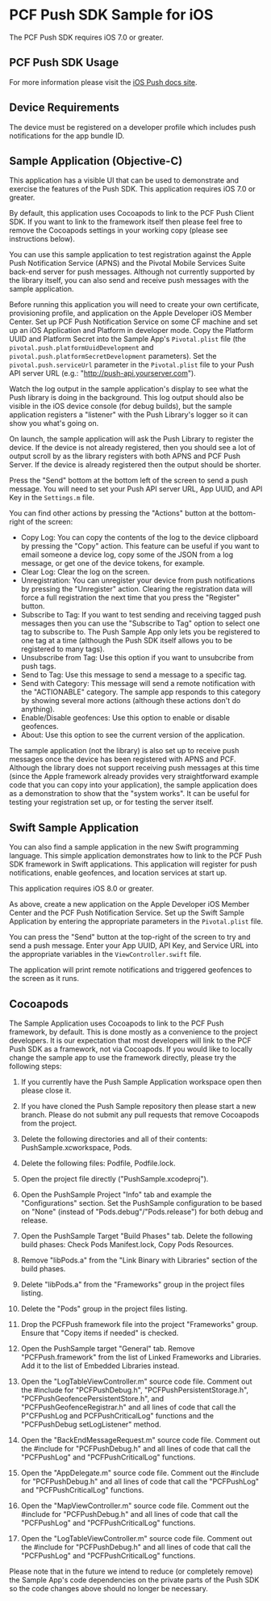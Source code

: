 PCF Push SDK Sample for iOS
===========================

The PCF Push SDK requires iOS 7.0 or greater.

PCF Push SDK Usage
--------------

For more information please visit the [iOS Push docs site](https://docs.pivotal.io/mobile/push/ios).

Device Requirements
-------------------

The device must be registered on a developer profile which includes push notifications for the app bundle ID.

Sample Application (Objective-C)
--------------------------------

This application has a visible UI that can be used to demonstrate and exercise the features of the Push SDK.  This application requires iOS 7.0 or greater.

By default, this application uses Cocoapods to link to the PCF Push Client SDK.  If you want to link to the framework itself then please feel free to remove the Cocoapods settings in your working copy (please see instructions below).

You can use this sample application to test registration against the Apple Push Notification Service (APNS) and the Pivotal Mobile Services Suite back-end server for push messages.  Although not currently supported by the library itself, you can also send and receive push messages with the sample application.

Before running this application you will need to create your own certificate, provisioning profile, and application on the Apple Developer iOS Member Center.  Set up PCF Push Notification Service on some CF machine and set up an iOS Application and Platform in developer mode.  Copy the Platform UUID and Platform Secret into the Sample App's `Pivotal.plist` file (the `pivotal.push.platformUuidDevelopment` and `pivotal.push.platformSecretDevelopment` parameters).  Set the `pivotal.push.serviceUrl` parameter in the `Pivotal.plist` file to your Push API server URL (e.g.: "http://push-api.yourserver.com").

Watch the log output in the sample application's display to see what the Push library is doing in the background.  This log output should also be visible in the iOS device console (for debug builds), but the sample application registers a "listener" with the Push Library's logger so it can show you what's going on.

On launch, the sample application will ask the Push Library to register the device. If the device is not already registered, then you should see a lot of output scroll by as the library registers with both APNS and PCF Push Server.  If the device is already registered then the output should be shorter.

Press the "Send" bottom at the bottom left of the screen to send a push message.  You will need to set your Push API server URL, App UUID, and API Key in the `Settings.m` file.

You can find other actions by pressing the "Actions" button at the bottom-right of the screen:

 * Copy Log: You can copy the contents of the log to the device clipboard by pressing the "Copy" action.  This feature can be useful if you want to email someone a device log, copy some of the JSON from a log message, or get one of the device tokens, for example.
 * Clear Log: Clear the log on the screen.
 * Unregistration: You can unregister your device from push notifications by pressing the "Unregister" action.  Clearing the registration data will force a full registration the next time that you press the "Register" button.
 * Subscribe to Tag: If you want to test sending and receiving tagged push messages then you can use the "Subscribe to Tag" option to select one tag to subscribe to.  The Push Sample App only lets you be registered to one tag at a time (although the Push SDK itself allows you to be registered to many tags).
 * Unsubscribe from Tag: Use this option if you want to unsubcribe from push tags.
 * Send to Tag: Use this message to send a message to a specific tag.
 * Send with Category: This message will send a remote notification with the "ACTIONABLE" category.  The sample app responds to this category by showing several more actions (although these actions don't do anything).
 * Enable/Disable geofences: Use this option to enable or disable geofences.
 * About: Use this option to see the current version of the application.

The sample application (not the library) is also set up to receive push messages once the device has been registered with APNS and PCF.  Although the library does not support receiving push messages at this time (since the Apple framework already provides very straightforward example code that you can copy into your application), the sample application does as a demonstration to show that the "system works".  It can be useful for testing your registration set up, or for testing the server itself.

Swift Sample Application
------------------------

You can also find a sample application in the new Swift programming language.  This simple application demonstrates how to link to the PCF Push SDK framework in Swift applications.  This application will register for push notifications, enable geofences, and location services at start up.

This application requires iOS 8.0 or greater.

As above, create a new application on the Apple Developer iOS Member Center and the PCF Push Notification Service.  Set up the Swift Sample Application by entering the appropriate parameters in the `Pivotal.plist` file.

You can press the "Send" button at the top-right of the screen to try and send a push message.  Enter your App UUID, API Key, and Service URL into the appropriate variables in the `ViewController.swift` file.

The application will print remote notifications and triggered geofences to the screen as it runs.

Cocoapods
---------

The Sample Application uses Cocoapods to link to the PCF Push framework, by default.  This is done mostly as a convenience to the project developers.  It is our expectation that most developers will link to the PCF Push SDK as a framework, not via Cocoapods. If you would like to locally change the sample app to use the framework directly, please try the following steps:

1. If you currently have the Push Sample Application workspace open then please close it.

1. If you have cloned the Push Sample repository then please start a new branch.  Please do not submit any pull requests that remove Cocoapods from the project.

1. Delete the following directories and all of their contents: PushSample.xcworkspace, Pods.

1. Delete the following files: Podfile, Podfile.lock.

1. Open the project file directly ("PushSample.xcodeproj").

1. Open the PushSample Project "Info" tab and example the "Configurations" section.  Set the PushSample configuration to be based on "None" (instead of "Pods.debug"/"Pods.release") for both debug and release.

1. Open the PushSample Target "Build Phases" tab.  Delete the following build phases: Check Pods Manifest.lock, Copy Pods Resources.

1. Remove "libPods.a" from the "Link Binary with Libraries" section of the build phases.

1. Delete "libPods.a" from the "Frameworks" group in the project files listing.

1. Delete the "Pods" group in the project files listing.

1. Drop the PCFPush framework file into the project "Frameworks" group.  Ensure that "Copy items if needed" is checked.

1. Open the PushSample target "General" tab.  Remove "PCFPush.framework" from the list of Linked Frameworks and Libraries.  Add it to the list of Embedded Libraries instead.

1. Open the "LogTableViewController.m" source code file.  Comment out the #include for "PCFPushDebug.h", "PCFPushPersistentStorage.h", "PCFPushGeofencePersistentStore.h", and "PCFPushGeofenceRegistrar.h" and all lines of code that call the P"CFPushLog and PCFPushCriticalLog" functions and the "PCFPushDebug setLogListener" method.

1. Open the "BackEndMessageRequest.m" source code file.  Comment out the #include for "PCFPushDebug.h" and all lines of code that call the "PCFPushLog" and "PCFPushCriticalLog" functions.

1. Open the "AppDelegate.m" source code file.  Comment out the #include for "PCFPushDebug.h" and all lines of code that call the "PCFPushLog" and "PCFPushCriticalLog" functions.

1. Open the "MapViewController.m" source code file.  Comment out the #include for "PCFPushDebug.h" and all lines of code that call the "PCFPushLog" and "PCFPushCriticalLog" functions.

1. Open the "LogTableViewController.m" source code file.  Comment out the #include for "PCFPushDebug.h" and all lines of code that call the "PCFPushLog" and "PCFPushCriticalLog" functions.

Please note that in the future we intend to reduce (or completely remove) the Sample App's code dependencies on the private parts of the Push SDK so the code changes above should no longer be necessary.
